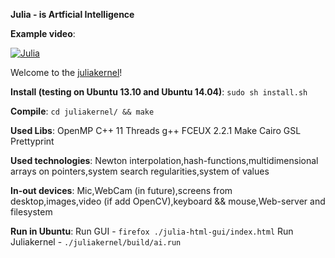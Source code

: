**Julia - is  Artficial Intelligence**

**Example video**:


[![Julia](http://img.youtube.com/vi/GnBAp90lwcc/0.jpg)](http://www.youtube.com/watch?v=GnBAp90lwcc)


Welcome to the [juliakernel](http://juliabot.com/julia/)\!

**Install (testing on Ubuntu 13.10 and Ubuntu 14.04)**:
`sudo sh install.sh`

**Compile**:
`cd juliakernel/ && make`

**Used Libs**:
OpenMP
C++ 11 Threads
g++
FCEUX 2.2.1
Make
Cairo
GSL
Prettyprint

**Used technologies**:
Newton interpolation,hash-functions,multidimensional arrays on pointers,system search regularities,system of values

**In-out devices**:
Mic,WebCam (in future),screens from desktop,images,video (if add OpenCV),keyboard && mouse,Web-server and filesystem

**Run in Ubuntu**:
Run GUI - `firefox ./julia-html-gui/index.html`
Run Juliakernel - `./juliakernel/build/ai.run`




